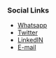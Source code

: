 <!--### Chapter Information
* Chapter Region
-->
### Social Links
* [Whatsapp](https://chat.whatsapp.com/FNfVoE8DnPb8BY0ZitzR2k)
* [Twitter](https://twitter.com/LagosOwasp)
* [LinkedIN](https://www.linkedin.com/company/#)
* [E-mail](mailto:temitope.odemo@owasp.org)

